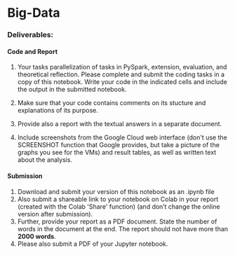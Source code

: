 # Big-Data

### Deliverables:

#### Code and Report

1. Your tasks parallelization of tasks in PySpark, extension, evaluation, and theoretical reflection. Please complete and submit the coding tasks in a copy of this notebook. Write your code in the indicated cells and include the output in the submitted notebook.

2. Make sure that your code contains comments on its stucture and explanations of its purpose.

3. Provide also a report with the textual answers in a separate document.
4. Include screenshots from the Google Cloud web interface (don't use the SCREENSHOT function that Google provides, but take a picture of the graphs you see for the VMs) and result tables, as well as written text about the analysis.

#### Submission

1. Download and submit your version of this notebook as an .ipynb file
2. Also submit a shareable link to your notebook on Colab in your report (created with the Colab 'Share' function) (and don’t change the online version after submission).
3. Further, provide your report as a PDF document. State the number of words in the document at the end. The report should not have more than **2000 words**.
4. Please also submit a PDF of your Jupyter notebook.
